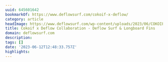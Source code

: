 ```yaml
---
uuid: 645601642
bookmarkOf: https://www.deflowsurf.com/cokoif-x-deflow/
category: article
headImage: https://www.deflowsurf.com/wp-content/uploads/2023/06/COKOIF-BLOG-BANNER.jpg
title: Cokoif x Deflow Collaboration - Deflow Surf & Longboard Fins
domain: deflowsurf.com
description: 
tags: []
date: '2023-06-12T12:48:33.757Z'
highlights: 
---
```



